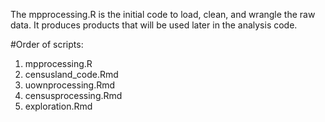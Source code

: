 The mpprocessing.R is the initial code to load, clean, and wrangle the raw data. It produces products that will be used later in the analysis code. 

#Order of scripts:
1. mpprocessing.R
2. censusland_code.Rmd
3. uownprocessing.Rmd
4. censusprocessing.Rmd
5. exploration.Rmd
